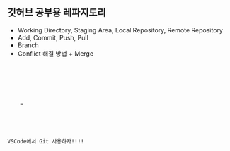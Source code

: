 ## 깃허브 공부용 레파지토리
- Working Directory, Staging Area, Local Repository, Remote Repository
- Add, Commit, Push, Pull
- Branch
- Conflict 해결 방법 + Merge
<code>
<!DOCTYPE html>
<html lang="en">
<head>
    <meta charset="UTF-8">
    <meta http-equiv="X-UA-Compatible" content="IE=edge">
    <meta name="viewport" content="width=device-width, initial-scale=1.0">=
    <title>이건 새로운 기능!!</title>
</head>
<body>
    <p>VSCode에서 Git 사용하자!!!!</p>
</body>
</html>
</code>